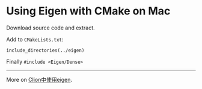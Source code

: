 # Using Eigen with CMake on Mac

Download source code and extract.

Add to `CMakeLists.txt`:

```
include_directories(../eigen)
```

Finally `#include <Eigen/Dense> `

---
More on [Clion中使用eigen](https://blog.csdn.net/linmingan/article/details/53198170).

